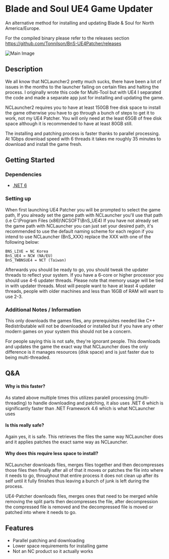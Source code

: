 # Blade and Soul UE4 Game Updater
An alternative method for installing and updating Blade & Soul for North America/Europe.

For the compiled binary please refer to the releases section https://github.com/Tonnilson/BnS-UE4Patcher/releases

![Main Image](https://i.imgur.com/CCf75hU.png)

## Description
We all know that NCLauncher2 pretty much sucks, there have been a lot of issues in the months to the launcher failing on certain files and halting the process. I originally wrote this code for Multi-Tool but with UE4 I separated the code and made a separate app just for installing and updating the game.

NCLauncher2 requires you to have at least 150GB free disk space to install the game otherwise you have to go through a bunch of steps to get it to work, not my UE4 Patcher. You will only need at the least 65GB of free disk space although it is recommended to have at least 80GB still.

The installing and patching process is faster thanks to parallel processing. At 1Gbps download speed with 6 threads it takes me roughly 35 minutes to download and install the game fresh.

## Getting Started

### Dependencies

* [.NET 6](https://dotnet.microsoft.com/en-us/download/dotnet/6.0)

### Setting up
When first launching UE4 Patcher you will be prompted to select the game path, If you already set the game path with NCLauncher you'll use that path (i.e C:\Program Files (x86)\NCSOFT\BnS_UE4)
If you have not already set the game path with NCLauncher you can just set your desired path, it's recommended to use the default naming scheme for each region if you intend to use NCLauncher (BnS_XXX) replace the XXX with one of the following below:

```
BNS_LIVE = NC Korea
BnS_UE4 = NCW (NA/EU)
BnS_TWBNSUE4 = NCT (Taiwan)
```

Afterwards you should be ready to go, you should tweak the updater threads to reflect your system. If you have a 6-core or higher processor you should use 4-6 updater threads. Please note that memory usage will be tied in with updater threads. Most will people want to have at least 4 updater threads, people with older machines and less than 16GB of RAM will want to use 2-3.

### Additional Notes / Information
This only downloads the games files, any prerequisites needed like C++ Redistributable will not be downloaded or installed but if you have any other modern games on your system this should not be a concern.

For people saying this is not safe, they're ignorant people. This downloads and updates the game the exact way that NCLauncher does the only difference is it manages resources (disk space) and is just faster due to being multi-threaded.

## Q&A
#### Why is this faster?
As stated above multiple times this utilizes paralell processing (multi-threading) to handle downloading and patching, it also uses .NET 6 which is significantly faster than .NET Framework 4.6 which is what NCLauncher uses

#### Is this really safe?
Again yes, it is safe. This retrieves the files the same way NCLauncher does and it applies patches the exact same way as NCLauncher.

#### Why does this require less space to install?
NCLauncher downloads files, merges files together and then decompresses those files then finally after all of that it moves or patches the file into where it needs to go, throughout that entire process it does not clean up after its self until it fully finishes thus leaving a bunch of junk is left during the process.

UE4-Patcher downloads files, merges ones that need to be merged while removing the split parts then decompresses the file, after decompression the compressed file is removed and the decompressed file is moved or patched into where it needs to go.

## Features
* Parallel patching and downloading
* Lower space requirements for installing game
* Not an NC product so it actually works

